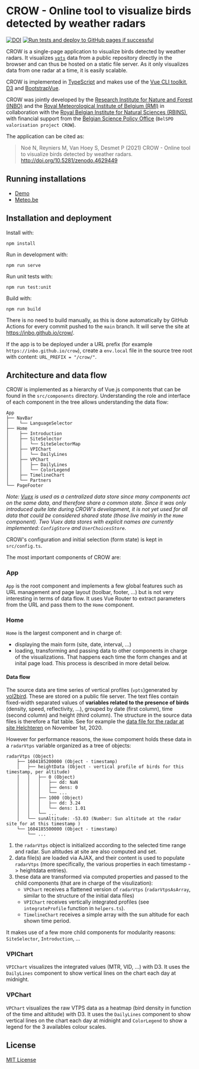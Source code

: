 # CROW - Online tool to visualize birds detected by weather radars

[![DOI](https://zenodo.org/badge/DOI/10.5281/zenodo.4629448.svg)](https://doi.org/10.5281/zenodo.4629448)
[![Run tests and deploy to GitHub pages if successful](https://github.com/inbo/crow/actions/workflows/test-and-deploy.yml/badge.svg)](https://github.com/inbo/crow/actions/workflows/test-and-deploy.yml)

CROW is a single-page application to visualize birds detected by weather radars. It visualizes [`vpts`](https://adokter.github.io/bioRad/reference/summary.vpts.html#details) data from a public repository directly in the browser and can thus be hosted on a static file server. As it only visualizes data from one radar at a time, it is easily scalable.

CROW is implemented in [TypeScript](https://www.typescriptlang.org/) and makes use of the [Vue CLI toolkit](https://cli.vuejs.org/), [D3](https://d3js.org/) and [BootstrapVue](https://bootstrap-vue.js.org/).

CROW was jointly developed by the [Research Institute for Nature and Forest (INBO)](https://www.inbo.be) and the [Royal Meteorological Institute of Belgium (RMI)](https://www.meteo.be) in collaboration with the [Royal Belgian Institute for Natural Sciences (RBINS)](https://www.naturalsciences.be), with financial support from the [Belgian Science Policy Office](https://www.belspo.be) (`BelSPO valorisation project CROW`).

The application can be cited as:

> Noé N, Reyniers M, Van Hoey S, Desmet P (2021) CROW - Online tool to visualize birds detected by weather radars. <http://doi.org/10.5281/zenodo.4629449>

## Running installations

- [Demo](https://inbo.github.io/crow/)
- [Meteo.be](https://www.meteo.be/birddetection/)

## Installation and deployment

Install with:

```
npm install
```

Run in development with:

```
npm run serve
```

Run unit tests with:

```
npm run test:unit
```

Build with:

```
npm run build
```

There is no need to build manually, as this is done automatically by GitHub Actions for every commit pushed to the `main` branch. It will serve the site at <https://inbo.github.io/crow/>.

If the app is to be deployed under a URL prefix (for example `https://inbo.github.io/crow`), create a `env.local` file in the source tree root with content: `URL_PREFIX = "/crow/"`.

## Architecture and data flow

CROW is implemented as a hierarchy of Vue.js components that can be found in the `src/components` directory. Understanding the role and interface of each component in the tree allows understanding the data flow:

```
App
├── NavBar
│    └── LanguageSelector
├── Home
│    ├── Introduction
│    ├── SiteSelector
│    │   └── SiteSelectorMap
│    ├── VPIChart
│    │   └── DailyLines
│    ├── VPChart
│    │   ├── DailyLines
│    │   └── ColorLegend
│    ├── TimelineChart
│    └── Partners
└── PageFooter
```

_Note: [Vuex](https://vuex.vuejs.org/) is used as a centralized data store since many components act on the same data, and therefore share a common state. Since it was only introduced quite late during CROW's development, it is not yet used for all data that could be considered shared state (those live mainly in the `Home` component). Two Vuex data stores with explicit names are currently implemented: `ConfigStore` and `UserChoicesStore`._<!--TODO: update if fully implemented-->

CROW's configuration and initial selection (form state) is kept in `src/config.ts`.

The most important components of CROW are:

### App

`App` is the root component and implements a few global features such as URL management and page layout (toolbar, footer, ...) but is not very interesting in terms of data flow. It uses Vue Router to extract parameters from the URL and pass them to the `Home` component.

### Home

`Home` is the largest component and in charge of:

- displaying the main form (site, date, interval, ...)
- loading, transforming and passing data to other components in charge of the visualizations. That happens each time the form changes and at inital page load. This process is described in more detail below.

#### Data flow

The source data are time series of vertical profiles (`vpts`)generated by [vol2bird](https://github.com/adokter/vol2bird). These are stored on a public file server. The text files contain fixed-width separated values of **variables related to the presence of birds** (density, speed, reflectivity, ...), grouped by date (first column), time (second column) and height (third column). The structure in the source data files is therefore a flat table. See for example the [data file for the radar at site Helchteren](https://opendata.meteo.be/ftp/observations/radar/vbird/behel/2020/behel_vpts_20201101.txt) on November 1st, 2020.

However for performance reasons, the `Home` compoment holds these data in a `radarVtps` variable organized as a tree of objects:

```
radarVtps (Object)
    ├── 1604185200000 (Object - timestamp)
    │   ├── heightData (Object - vertical profile of birds for this timestamp, per altitude)
    │   │   ├── 0 (Object)
    │   │   │   ├── dd: NaN
    │   │   │   ├── dens: 0
    │   │   │   └── ...
    │   │   ├── 1000 (Object)
    │   │   │   ├── dd: 3.24
    │   │   │   └── dens: 1.01
    │   │   └── ...
    │   └── sunAltitude: -53.03 (Number: Sun altitude at the radar site for at this timestamp )
    └── 1604185500000 (Object - timestamp)
        └── ...
```

1. the `radarVtps` object is initialized according to the selected time range and radar. Sun altitudes at site are also computed and set.
2. data file(s) are loaded via AJAX, and their content is used to populate `radarVtps` (more specifically, the various properties in each timestamp -> heightdata entries).
3. these data are transformed via computed properties and passed to the child components (that are in charge of the visulization):
    - `VPChart` receives a flattened version of `radarVtps` (`radarVtpsAsArray`, similar to the structure of the initial data files)
    - `VPIChart` receives vertically integrated profiles (see `integrateProfile` function in `helpers.ts`).
    - `TimelineChart` receives a simple array with the sun altitude for each shown time period.

It makes use of a few more child components for modularity reasons: `SiteSelector`, `Introduction`, ... 

### VPIChart

`VPIChart` visualizes the integrated values (MTR, VID, ...) with D3. It uses the `DailyLines` component to show vertical lines on the chart each day at midnight.

### VPChart

`VPChart` visualizes the raw VTPS data as a heatmap (bird density in function of the time and altitude) with D3. It uses the `DailyLines` component to show vertical lines on the chart each day at midnight and `ColorLegend` to show a legend for the 3 availables colour scales.

## License

[MIT License](LICENSE)
